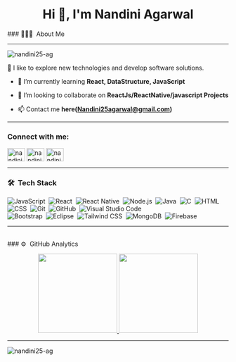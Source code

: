 

<h1 align="center">Hi 👋, I'm Nandini Agarwal</h1>
### 👨🏻‍💻 &nbsp;About Me

<hr>
<p align="left"> <img src="https://komarev.com/ghpvc/?username=nandini25-ag&label=Profile%20views&color=0e75b6&style=flat" alt="nandini25-ag" /> </p>
 🔭 I like to explore new technologies and develop software solutions.

- 🌱 I’m currently learning **React, DataStructure, JavaScript**

- 👯 I’m looking to collaborate on **ReactJs/ReactNative/javascript Projects**

- 📫 Contact me **here(Nandini25agarwal@gmail.com)**
<hr>

<h3 align="left">Connect with me:</h3>
<p align="left">
<a href="https://linkedin.com/in/nandini agarwal" target="blank"><img align="center" src="https://raw.githubusercontent.com/rahuldkjain/github-profile-readme-generator/master/src/images/icons/Social/linked-in-alt.svg" alt="nandini agarwal" height="30" width="40" /></a>
<a href="https://www.hackerrank.com/nandiniagarwal" target="blank"><img align="center" src="https://raw.githubusercontent.com/rahuldkjain/github-profile-readme-generator/master/src/images/icons/Social/hackerrank.svg" alt="nandiniagarwal" height="30" width="40" /></a>
<a href="https://www.leetcode.com/nandiniagarwal" target="blank"><img align="center" src="https://raw.githubusercontent.com/rahuldkjain/github-profile-readme-generator/master/src/images/icons/Social/leet-code.svg" alt="nandiniagarwal" height="30" width="40" /></a>
</p>
<hr>


### 🛠 &nbsp;Tech Stack

![JavaScript](https://img.shields.io/badge/-JavaScript-05122A?style=flat&logo=javascript)&nbsp;
![React](https://img.shields.io/badge/-React-05122A?style=flat&logo=react)&nbsp;
![React Native](https://img.shields.io/badge/-React%20Native-05122A?style=flat&logo=react)&nbsp;
![Node.js](https://img.shields.io/badge/-Node.js-05122A?style=flat&logo=node.js)&nbsp;
![Java](https://img.shields.io/badge/-Java-05122A?style=flat&logo=Java&logoColor=FFA518)&nbsp;
![C](https://img.shields.io/badge/-C-05122A?style=flat&logo=C&logoColor=A8B9CC)&nbsp;
![HTML](https://img.shields.io/badge/-HTML-05122A?style=flat&logo=HTML5)&nbsp;
![CSS](https://img.shields.io/badge/-CSS-05122A?style=flat&logo=CSS3&logoColor=1572B6)&nbsp;
![Git](https://img.shields.io/badge/-Git-05122A?style=flat&logo=git)&nbsp;
![GitHub](https://img.shields.io/badge/-GitHub-05122A?style=flat&logo=github)&nbsp;
![Visual Studio Code](https://img.shields.io/badge/-Visual%20Studio%20Code-05122A?style=flat&logo=visual-studio-code&logoColor=007ACC)\
![Bootstrap](https://img.shields.io/badge/-Bootstrap-05122A?style=flat&logo=bootstrap&logoColor=563D7C)&nbsp;
![Eclipse](https://img.shields.io/badge/-Eclipse-05122A?style=flat&logo=eclipse-ide&logoColor=2C2255)&nbsp;
![Tailwind CSS](https://img.shields.io/badge/-Tailwind%20CSS-05122A?style=flat&logo=tailwind-css)&nbsp;
![MongoDB](https://img.shields.io/badge/-MongoDB-05122A?style=flat&logo=mongodb)&nbsp;
![Firebase](https://img.shields.io/badge/-Firebase-05122A?style=flat&logo=firebase)&nbsp;


<hr>
<br>
### ⚙️ &nbsp;GitHub Analytics


<p align="center">
<a href="https://github.com/nandini25-ag">
  <img height="180em" src="https://github-readme-stats-eight-theta.vercel.app/api?username=nandini25-ag&show_icons=true&theme=algolia&include_all_commits=true&count_private=true"/>
  <img height="180em" src="https://github-readme-stats-eight-theta.vercel.app/api/top-langs/?username=nandini25-ag&layout=compact&langs_count=8&theme=algolia"/>
</a>
</p>

<hr>
<p><img align="center" src="https://github-readme-streak-stats.herokuapp.com/?user=nandini25-ag&" alt="nandini25-ag" /></p>
